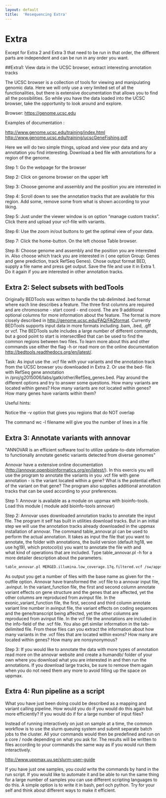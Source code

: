 ```yaml
---
layout: default
title:  'Resequencing Extra'
---
```



# Extra

Except for Extra 2 and Extra 3 that need to be run in that order, the different parts are independent and can be run in any order you want. 

##Extra1: View data in the UCSC browser, extract interesting annotation tracks

The UCSC browser is a collection of tools for viewing and manipulating genomic data. Here we will only use a very limited set of all the functionalities, but there is extensive documentation that allows you to find all the possibilities. So while you have the data loaded into the UCSC browser, take the opportunity to look around and explore. 

Browser: https://genome.ucsc.edu

Examples of documentation :

http://www.genome.ucsc.edu/training/index.html
http://www.genome.ucsc.edu/training/ucscGeneFishing.pdf

Here we will do two simple things, upload and view your data and any annotation you find interesting. Download a bed file with annotations for a region of the genome. 

Step 1: Go the webpage for the browser

Step 2: Click on genome browser on the upper left

Step 3: Choose genome and assembly and the position you are interested in

Step 4: Scroll down to see the annotation tracks that are available for this region. Add some, remove some from what is shown according to your liking. 

Step 5: Just under the viewer window is on option “manage custom tracks”. Click there and upload your vcf-file with variants. 

Step 6: Use the zoom in/out buttons to get the optimal view of your data. 

Step 7: Click the home-button. On the left choose Table browser. 

Step 8: Choose genome and assembly and the position you are interested in. Also choose which track you are interested in ( one option Group: Genes and gene prediction, track RefSeq Genes). Chose output format BED, supply a file name and press get output. Save the file and use it in Extra 1. Do it again if you are interested in other annotation tracks. 

## Extra 2: Select subsets with bedTools

Originally BEDTools was written to handle the tab delimited .bed format where each line describes a feature. The three first columns are required and are chromosome - start coord - end coord. The are 9 additional optional columns for more information about the feature. The format is more closely described in http://genome.ucsc.edu/FAQ/FAQformat. Currently BEDTools supports input data in more formats including .bam, .bed, .gff or vcf. The BEDTools suite includes a large number of different commands, but a good point to start is intersectBed that can be used to find the common regions between two files. To learn more about this and other commands use either the flag -h or read more on the online documentation http://bedtools.readthedocs.org/en/latest/.

Task: As input use the .vcf file with your variants and the annotation track from the UCSC browser you downloaded in Extra 2. Or use the bed- file with RefSeq gene annotation in /proj/g2015006/labs/gatk/other/RefSeq_genes.bed. Play around the different options and try to answer some questions. How many variants are located within genes? How many variants are not located within genes? How many genes have variants within them?  

Useful hints:

Notice the -v option that gives you regions that do NOT overlap

The command wc -l filename will give you the number of lines in a file

## Extra 3: Annotate variants with annovar

"ANNOVAR is an efficient software tool to utilize update-to-date information to functionally annotate genetic variants detected from diverse genomes"

Annovar have a extensive online documentation (http://annovar.openbioinformatics.org/en/latest/). In this exercis you will use the program to annotate the variants in you .vcf file with gene annotation - is the variant located within a gene? What is the potential effect of the variant on that gene? The program also supplies additional annotation tracks that can be used according to your preferences.

Step 1: Annovar is available as a module on uppmax with bioinfo-tools. Load this module ( module add bioinfo-tools annovar)

Step 2: Annovar uses downloaded annotation tracks to annotate the input file. The program it self has built in utilities download tracks. But in an initial step we will use the annotation tracks already downloaded in the uppmax installation of annovar. The command table_annovar.pl can be used to perform the actual annotation. It takes as input the file that you want to annotate, the folder with annotations, the build version (default hg18, we use hg19), which protocol(s) you want to annotate the file with and what kind of operations that are included. Type table_annovar.pl -h for a more detailer description about the parameters. 

```bash
table_annovar.pl MERGED.illumina.low_coverage.17q.filtered.vcf /sw/apps/bioinfo/annovar/2014.11.12/milou/humandb/ -buildver hg19 -outfile myanno -vcfinput --protocol refGene -operation g
```

As output you get a number of files with the base name as given for the -outfile option. Annovar have transformed the .vcf file to a annovar input file, .avinput. In the variant_function file, the first and second column annotate variant effects on gene structure and the genes that are affected, yet the other columns are reproduced from avinput file. In the exonic_variant_function file, the first, second and third column annotate variant line number in avinput file, the variant effects on coding sequences and the gene/transcript being affected, yet the other columns are reproduced from avinput file. In the vcf file the annotations are included in the info-field of the .vcf file. You also get similar information in the tab-delimited file. From these files can you extract the information about how many variants in the .vcf files that are located within exons? How many are located within genes? How many are nonsynonymous?  

Step 3: If you would like to annotate the data with more types of annotation read more on the annovar website and create a humandb/ folder of your own where you download what you are interested in and then run the annotations. If you download large tracks, be sure to remove them again when you do not need them any more to avoid filling up the space on uppmax. 

## Extra 4: Run pipeline as a script

What you have just been doing could be described as a mapping and variant calling pipeline. How would you do if you would do this again but more efficiently? If you would do if for a large number of input files?

Instead of running interactively on just on sample at a time, the common workflow is to use the slurm queuing system and submit separate batch jobs to the cluster. All your commands would then be predefined and run on a core / node depending on what you ask for. The results will be written to files according to your commands the same way as if you would run them interactively. 

http://www.uppmax.uu.se/slurm-user-guide

If you have just one samples, you could write the commands by hand in the run script. If you would like to automate it and be able to run the same thing for a large number of samples you can use different scripting languages to do this. A simple option is to write it in bash, perl och python. Try for your self and think about different ways to make it efficient.
